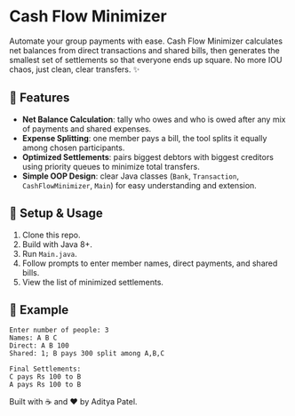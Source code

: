 # Cash Flow Minimizer

Automate your group payments with ease. Cash Flow Minimizer calculates net balances from direct transactions and shared bills, then generates the smallest set of settlements so that everyone ends up square. No more IOU chaos, just clean, clear transfers. ✨

## 🚀 Features

* **Net Balance Calculation**: tally who owes and who is owed after any mix of payments and shared expenses.
* **Expense Splitting**: one member pays a bill, the tool splits it equally among chosen participants.
* **Optimized Settlements**: pairs biggest debtors with biggest creditors using priority queues to minimize total transfers.
* **Simple OOP Design**: clear Java classes (`Bank`, `Transaction`, `CashFlowMinimizer`, `Main`) for easy understanding and extension.

## 🔧 Setup & Usage

1. Clone this repo.
2. Build with Java 8+.
3. Run `Main.java`.
4. Follow prompts to enter member names, direct payments, and shared bills.
5. View the list of minimized settlements.


## 📄 Example

```
Enter number of people: 3
Names: A B C
Direct: A B 100
Shared: 1; B pays 300 split among A,B,C

Final Settlements:
C pays Rs 100 to B
A pays Rs 100 to B
```

Built with ☕ and ❤️ by Aditya Patel.
